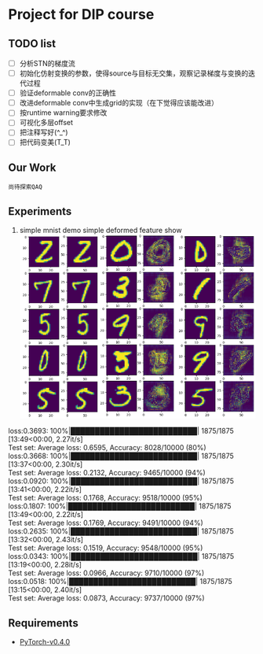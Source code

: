 # Project for DIP course
## TODO list
- [ ] 分析STN的梯度流
- [ ] 初始化仿射变换的参数，使得source与目标无交集，观察记录梯度与变换的迭代过程
- [ ] 验证deformable conv的正确性
- [ ] 改进deformable conv中生成grid的实现（在下觉得应该能改进）
- [ ] 按runtime warning要求修改
- [ ] 可视化多层offset
- [ ] 把注释写好(^_^)
- [ ] 把代码变美(T_T)

## Our Work
    尚待探索QAQ

## Experiments
1. simple mnist demo
simple deformed feature show
![](img/img_show.png)

loss:0.3693: 100%|██████████████████████████| 1875/1875 [13:49<00:00,  2.27it/s]  
Test set: Average loss: 0.6595, Accuracy: 8028/10000 (80%)  
loss:0.3668: 100%|██████████████████████████| 1875/1875 [13:37<00:00,  2.30it/s]  
Test set: Average loss: 0.2132, Accuracy: 9465/10000 (94%)  
loss:0.0920: 100%|██████████████████████████| 1875/1875 [13:41<00:00,  2.22it/s]  
Test set: Average loss: 0.1768, Accuracy: 9518/10000 (95%)  
loss:0.1807: 100%|██████████████████████████| 1875/1875 [13:49<00:00,  2.22it/s]  
Test set: Average loss: 0.1769, Accuracy: 9491/10000 (94%)  
loss:0.2635: 100%|██████████████████████████| 1875/1875 [13:32<00:00,  2.43it/s]  
Test set: Average loss: 0.1519, Accuracy: 9548/10000 (95%)  
loss:0.0343: 100%|██████████████████████████| 1875/1875 [13:19<00:00,  2.28it/s]  
Test set: Average loss: 0.0966, Accuracy: 9710/10000 (97%)  
loss:0.0518: 100%|██████████████████████████| 1875/1875 [13:15<00:00,  2.40it/s]  
Test set: Average loss: 0.0873, Accuracy: 9737/10000 (97%)  


## Requirements
* [PyTorch-v0.4.0](http://pytorch.org/docs/0.4.0/)
